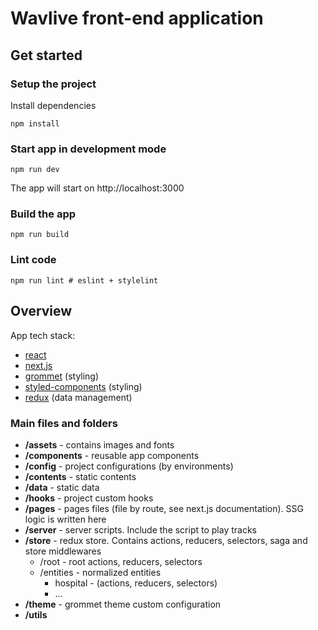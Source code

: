 # Wavlive front-end application

## Get started

### Setup the project

Install dependencies
```
npm install
```

### Start app in development mode
```
npm run dev
```
The app will start on http://localhost:3000

### Build the app

```
npm run build
```

### Lint code

```
npm run lint # eslint + stylelint
```

## Overview

App tech stack:

- [react](https://github.com/facebook/react)
- [next.js](https://github.com/zeit/next.js/)
- [grommet](https://github.com/grommet/grommet) (styling)
- [styled-components](https://github.com/styled-components/styled-components) (styling)
- [redux](https://github.com/reduxjs/redux) (data management)

### Main files and folders

- **/assets** - contains images and fonts
- **/components** - reusable app components
- **/config** - project configurations (by environments)
- **/contents** - static contents
- **/data** - static data
- **/hooks** - project custom hooks
- **/pages** - pages files (file by route, see next.js documentation). SSG logic is written here
- **/server** - server scripts. Include the script to play tracks
- **/store** - redux store. Contains actions, reducers, selectors, saga and store middlewares
  - /root - root actions, reducers, selectors
  - /entities - normalized entities
    - hospital - (actions, reducers, selectors)
    - ...
- **/theme** - grommet theme custom configuration
- **/utils**
